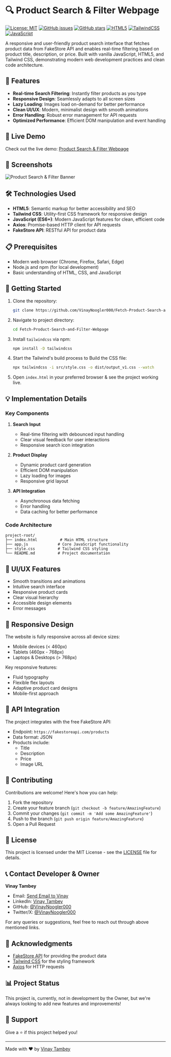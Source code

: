 # 🔍 Product Search & Filter Webpage

[![License: MIT](https://img.shields.io/badge/License-MIT-yellow.svg)](https://github.com/VinayNoogler000/Fetch-Product-Search-and-Filter-Webpage/blob/main/LICENSE.txt)
[![GitHub issues](https://img.shields.io/github/issues/VinayNoogler000/Math-Quiz-Game)](https://github.com/VinayNoogler000/Fetch-Product-Search-and-Filter-Webpage/issues)
[![GitHub stars](https://img.shields.io/github/stars/VinayNoogler000/Math-Quiz-Game)](https://github.com/VinayNoogler000/Fetch-Product-Search-and-Filter-Webpage/stargazers)
[![HTML5](https://img.shields.io/badge/html5-%23E34F26.svg?style=for-the-badge&logo=html5&logoColor=white)](https://github.com/VinayNoogler000/Fetch-Product-Search-and-Filter-Webpage/blob/main/src/index.html)
[![TailwindCSS](https://img.shields.io/badge/tailwindcss-%2338B2AC.svg?style=for-the-badge&logo=tailwind-css&logoColor=white)](https://github.com/VinayNoogler000/Fetch-Product-Search-and-Filter-Webpage/blob/main/src/style.css)
[![JavaScript](https://img.shields.io/badge/javascript-%23323330.svg?style=for-the-badge&logo=javascript&logoColor=%23F7DF1E)](https://github.com/VinayNoogler000/Fetch-Product-Search-and-Filter-Webpage/blob/main/src/app.js)

A responsive and user-friendly product search interface that fetches product data from FakeStore API and enables real-time filtering based on product title, description, or price. Built with vanilla JavaScript, HTML5, and Tailwind CSS, demonstrating modern web development practices and clean code architecture.


## 🌟 Features

- **Real-time Search Filtering**: Instantly filter products as you type
- **Responsive Design**: Seamlessly adapts to all screen sizes
- **Lazy Loading**: Images load on-demand for better performance
- **Clean UI/UX**: Modern, minimalist design with smooth animations
- **Error Handling**: Robust error management for API requests
- **Optimized Performance**: Efficient DOM manipulation and event handling


## 🚀 Live Demo

Check out the live demo: [Product Search & Filter Webpage](https://product-search-and-filter-webpage.vercel.app/)


## 📸 Screenshots

![Product Search & Filter Banner](https://i.postimg.cc/L8zXSWx6/Fetch-Search-Filter-Products-Webpage.png)

## 🛠️ Technologies Used

- **HTML5**: Semantic markup for better accessibility and SEO
- **Tailwind CSS**: Utility-first CSS framework for responsive design
- **JavaScript (ES6+)**: Modern JavaScript features for clean, efficient code
- **Axios**: Promise-based HTTP client for API requests
- **FakeStore API**: RESTful API for product data


## 📋 Prerequisites

- Modern web browser (Chrome, Firefox, Safari, Edge)
- Node.js and npm (for local development)
- Basic understanding of HTML, CSS, and JavaScript


## 🎯 Getting Started

1. Clone the repository:
   ```bash
   git clone https://github.com/VinayNoogler000/Fetch-Product-Search-and-Filter-Webpage.git
   ```

2. Navigate to project directory:
   ```bash
   cd Fetch-Product-Search-and-Filter-Webpage
   ```

3. Install `tailwindcss` via npm:
   ```bash
   npm install -D tailwindcss
   ```

4. Start the Tailwind's build process to Build the CSS file:
   ```bash
   npx tailwindcss -i src/style.css -o dist/output_v1.css --watch
   ```

5. Open `index.html` in your preferred browser & see the project working live.


## 💡 Implementation Details

### Key Components

1. **Search Input**
   - Real-time filtering with debounced input handling
   - Clear visual feedback for user interactions
   - Responsive search icon integration

2. **Product Display**
   - Dynamic product card generation
   - Efficient DOM manipulation
   - Lazy loading for images
   - Responsive grid layout

3. **API Integration**
   - Asynchronous data fetching
   - Error handling
   - Data caching for better performance

### Code Architecture

```
project-root/
├── index.html          # Main HTML structure
├── app.js             # Core JavaScript functionality
├── style.css          # Tailwind CSS styling
└── README.md          # Project documentation
```

## 🎨 UI/UX Features

- Smooth transitions and animations
- Intuitive search interface
- Responsive product cards
- Clear visual hierarchy
- Accessible design elements
- Error messages


## 📱 Responsive Design

The website is fully responsive across all device sizes:
- Mobile devices (< 460px)
- Tablets (460px - 768px)
- Laptops & Desktops (> 768px)

Key responsive features:
- Fluid typography
- Flexible flex layouts
- Adaptive product card designs
- Mobile-first approach


## 🔄 API Integration

The project integrates with the free FakeStore API:
- Endpoint: `https://fakestoreapi.com/products`
- Data format: JSON
- Products include:
  - Title
  - Description
  - Price
  - Image URL


## 🤝 Contributing

Contributions are welcome! Here's how you can help:

1. Fork the repository
2. Create your feature branch (`git checkout -b feature/AmazingFeature`)
3. Commit your changes (`git commit -m 'Add some AmazingFeature'`)
4. Push to the branch (`git push origin feature/AmazingFeature`)
5. Open a Pull Request


## 📝 License

This project is licensed under the MIT License - see the [LICENSE](https://github.com/VinayNoogler000/Fetch-Product-Search-and-Filter-Webpage/blob/main/LICENSE.txt) file for details.


## 📞 Contact Developer & Owner

**Vinay Tambey**
- Email: [Send Email to Vinay](mailto:vinaytambey000@gmail.com)
- LinkedIn: [Vinay Tambey](https://www.linkedin.com/in/vinaytambey)
- GitHub: [@VinayNoogler000](https://github.com/VinayNoogler000)
- Twitter/X: [@VinayNoogler000](https://x.com/VinayNoogler000)
  
For any queries or suggestions, feel free to reach out through above mentioned links.   


## 🙏 Acknowledgments

- [FakeStore API](https://fakestoreapi.com/) for providing the product data
- [Tailwind CSS](https://tailwindcss.com/) for the styling framework
- [Axios](https://axios-http.com/) for HTTP requests


## 📊 Project Status

This project is, currently, not in development by the Owner, but we're always looking to add new features and improvements!


## 💼 Support

Give a ⭐️ if this project helped you!

---

Made with ❤️ by [Vinay Tambey](https://github.com/VinayNoogler000)
